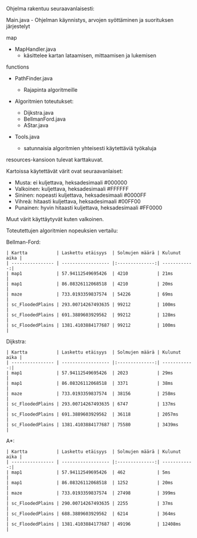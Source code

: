 
Ohjelma rakentuu seuraavanlaisesti:

Main.java
    - Ohjelman käynnistys, arvojen syöttäminen ja suorituksen järjestelyt

map

- MapHandler.java
    - käsittelee kartan lataamisen, mittaamisen ja lukemisen

functions

- PathFinder.java
    - Rajapinta algoritmeille

- Algoritmien toteutukset:
    - Dijkstra.java
    - BellmanFord.java
    - AStar.java

- Tools.java
    - satunnaisia algoritmien yhteisesti käytettäviä työkaluja 


resources-kansioon tulevat karttakuvat.

Kartoissa käytettävät värit ovat seuraavanlaiset:

- Musta: ei kuljettava, heksadesimaali \#000000
- Valkoinen: kuljettava, heksadesimaali \#FFFFFF
- Sininen: nopeasti kuljettava, heksadesimaali \#0000FF
- Vihreä: hitaasti kuljettava, heksadesimaali \#00FF00
- Punainen: hyvin hitaasti kuljettava, heksadesimaali \#FF0000

Muut värit käyttäytyvät kuten valkoinen.

Toteutettujen algoritmien nopeuksien vertailu:
 
Bellman-Ford:	

	| Kartta           | Laskettu etäisyys  | Solmujen määrä | Kulunut aika |
	| ---------------- | ------------------ |:--------------:| ------------:|
	| map1             | 57.94112549695426  | 4210           | 21ms         |
	| map1             | 86.08326112068518  | 4210           | 20ms         |
	| maze             | 733.0193359837574  | 54226          | 69ms         |
	| sc_FloodedPlains | 293.00714267493635 | 99212          | 100ms        |
	| sc_FloodedPlains | 691.3889603929562  | 99212          | 128ms        |
	| sc_FloodedPlains | 1381.4103884177687 | 99212          | 100ms        |

Dijkstra: 	

	| Kartta           | Laskettu etäisyys  | Solmujen määrä | Kulunut aika |
	| ---------------- | ------------------ |:--------------:| ------------:|
	| map1             | 57.94112549695426  | 2023           | 29ms         |
	| map1             | 86.08326112068518  | 3371           | 38ms         |
	| maze             | 733.0193359837574  | 38156          | 258ms        |
	| sc_FloodedPlains | 293.00714267493635 | 6747           | 137ms        |
	| sc_FloodedPlains | 691.3889603929562  | 36118          | 2057ms       |
	| sc_FloodedPlains | 1381.4103884177687 | 75580          | 3439ms       |
A*: 	
	
	| Kartta           | Laskettu etäisyys  | Solmujen määrä | Kulunut aika |
	| ---------------- | ------------------ |:--------------:| ------------:|
	| map1             | 57.94112549695426  | 462            | 5ms          |
	| map1             | 86.08326112068518  | 1252           | 20ms         |
	| maze             | 733.0193359837574  | 27498          | 399ms        |
	| sc_FloodedPlains | 290.00714267493635 | 2255           | 37ms         |
	| sc_FloodedPlains | 688.3889603929562  | 6214           | 364ms        |
	| sc_FloodedPlains | 1381.4103884177687 | 49196          | 12408ms      |



